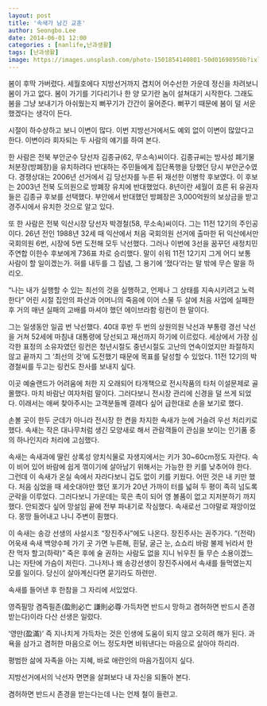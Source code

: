 ```yaml
---
layout: post
title: '속새가 남긴 교훈'
author: Seongbo.Lee
date: 2014-06-01 12:00
categories : [nanlife,난과생활]
tags: [난과생활]
image: https://images.unsplash.com/photo-1501854140801-50d01698950b?ixlib=rb-1.2.1&ixid=eyJhcHBfaWQiOjEyMDd9&auto=format&fit=crop&w=960&q=80
---
```


봄이 후딱 가버렸다. 세월호에다 지방선거까지 겹치어 어수선한 가운데 정신을 차려보니 봄이 가고 없다. 봄이 가기를 기다리기나 한 양 모기란 놈이 설쳐대기 시작한다. 그래도 봄을 그냥 보내기가 아쉬웠는지 뻐꾸기가 간간이 울어준다. 뻐꾸기 때문에 봄이 덜 서운했겠다는 생각이 든다.

시절이 하수상하고 보니 이변이 많다. 이번 지방선거에서도 예외 없이 이변이 많았다고 한다. 이변이라 회자되는 두 사람의 얘기를 하여 본다.

한 사람은 전북 부안군수 당선자 김종규(62, 무소속)씨이다. 김종규씨는 방사성 폐기물 처분장(방폐장)을 유치하려다 반대하는 주민들에게 집단폭행을 당했던 당시 부안군수였다. 경쟁상대는 2006년 선거에서 김 당선자를 누른 뒤 재선한 이병학 후보였다. 이 후보는 2003년 전북 도의원으로 방폐장 유치에 반대했었다. 8년이란 세월이 흐른 뒤 유권자들은 김종규 후보를 선택했다. 부안에서 반대했던 방폐장은 3,000억원의 보상금을 받고 경주시에서 유치한 것으로 알고 있다.

또 한 사람은 전북 익산시장 당선자 박경철(58, 무소속)씨이다. 그는 11전 12기의 주인공이다. 26년 전인 1988년 32세 때 익산에서 처음 국회의원 선거에 출마한 뒤 익산에서만 국회의원 6번, 시장에 5번 도전해 모두 낙선했다. 그러나 이번에 3선을 꿈꾸던 새정치민주연합 이한수 후보에게 736표 차로 승리했다. 말이 쉬워 11전 12기지 그게 어디 보통 사람이 할 일이겠는가. 혀를 내두를 그 집념, 그 용기에 ‘졌다’라는 말 밖에 무슨 말을 하리오.

“나는 내가 실행할 수 있는 최선의 것을 실행하고, 언제나 그 상태를 지속시키려고 노력한다” 어린 시절 집안의 파산과 어머니의 죽음에 이어 스물 두 살에 처음 사업에 실패한 후 거의 매년 실패의 고배를 마셔야 했던 에이브라함 링컨이 한 말이다.

그는 일생동안 일곱 번 낙선했다. 40대 후반 두 번의 상원의원 낙선과 부통령 경선 낙선을 거쳐 52세에 마침내 대통령에 당선되고 재선까지 하기에 이르렀다. 세상에서 가장 심각한 표정의 소유자였던 링컨은 청년시절도 중년시절도 고난의 연속이었지만 좌절하지 않고 끝까지 그 ‘최선의 것’에 도전했기 때문에 목표를 달성할 수 있었다. 11전 12기의 박경철씨를 두고는 링컨도 찬사를 보내지 싶다.

이곳 예술랜드가 어려움에 처한 지 오래되어 타개책으로 전시작품의 타처 이설문제로 골몰했다. 마치 바람난 여자처럼 말이다. 그러다보니 전시장 관리에 신경을 덜 쓰게 되었다. 이래서는 애써 찾아주시는 고객분들께 결례다 싶어 급한대로 손을 보기로 했다. 

손볼 곳이 한두 군데가 아니라 전시장 한 켠을 차지한 속새가 눈에 거슬려 우선 처리키로 했다. 속새는 작은 대나무처럼 생긴 모양새로 해서 관람객들이 관심을 보이는 인기품 중의 하나인지라 처리에 고심했다.

속새는 속새과에 딸린 상록성 양치식물로 자생지에서는 키가 30~60cm정도 자란다. 속이 비어 있어 바람에 쉽게 꺾이기에 살아남기 위해서는 가능한 한 키를 낮추어야 한다. 그런데 이 속새가 온실 속에서 자라다보니 겁도 없이 키를 키웠다. 어떤 것은 내 키만 했다. 처음 심었을 때 세숫대야만 했던 포기가 20년 가까이 터를 넓혀 두 평이 족히 넘도록 군락을 이루었다. 그러다보니 가운데는 묵은 촉이 되어 영 볼품이 없고 지저분하기 까지 했다. 안되겠다 싶어 망설임 끝에 전부 파내기로 작심했다. 속새로선 그야말로 재앙이었다. 몽땅 들어내고 나니 주변이 훤했다.

이 속새는 송강 선생의 사설시조 “장진주사”에도 나온다. 장진주사는 권주가다. “(전략) 어욱새 속새 백양수페 가기 곳 가면 누른해, 흰달, 굴근 눈, 쇼쇼리 바람 불제 뉘라서 한 잔 먹자 할고(하략)”  죽은 후에 술 권하는 사람도 없을 지니 뉘우친 들 무슨 소용이겠느냐는 자탄에 가슴이 저린다. 그나저나 왜 송강선생이 장진주사에서 속새를 들먹였는지 모를 일이다. 당신이 살아계신다면 묻기라도 하련만.

속새를 들어낸 후 한참을 그 자리에 서있었다.

영즉필망 겸즉필존(盈則必亡 謙則必尊·가득차면 반드시 망하고 겸허하면 반드시 존경받는다)이라 다산 선생은 일렀다.

‘영만(盈滿)’ 즉 지나치게 가득차는 것은 인생에 도움이 되지 않고 오히려 해가 된다. 과욕을 삼가고 겸허한 마음으로 어느 정도차면 비워낸다는 마음으로 살아야 하리라.

평범한 삶에 자족을 아는 지혜, 바로 애란인의 마음가짐이지 싶다.

지방선거에서의 낙선자 면면을 살펴보다 내 자신을 되돌아 본다.

겸허하면 반드시 존경을 받는다는데 나는 언제 철이 들련고.